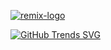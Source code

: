 [![remix-logo](https://i0.wp.com/css-tricks.com/wp-content/uploads/2021/11/remix-logo-1.png?fit=1200%2C600&ssl=1imgurl=https://pbs.twimg.com/media/Fv3NlThaUAI_-VU?format%3Djpg%26name%3D4096x4096&tbnid=npnpGUqG9zvLPM&vet=1&imgrefurl=https://twitter.com/remix_run/status/1656751529578098705&docid=3NtClBFRmyEVPM&w=2731&h=4096&hl=en-GB&source=sh/x/im/m1/3q=Remix+logo&tbm=isch&ved=2ahUKEwi464-Qwo-DAxVVpicCHVvgD7wQ2-cCegQIABAD&oq=Remix+logo&gs_lcp=ChJtb2JpbGUtZ3dzLXdpei1pbWcQAzIFCAAQgAQyBQgAEIAEMgUIABCABDIFCAAQgAQyBQgAEIAEOgoIABCABBCKBRBDOgcIABCABBANOgQIABADOg0IABCABBCKBRBDELEDOggIABCABBCxA1CfCliVMWCeNmgAcAB4AIABkQGIAZ8JkgEDOC40mAEAoAEBsAEAwAEB&sclient=mobile-gws-wiz-img&ei=-kN7ZbiGGtXMnsEP28C_4As&bih=668&biw=390&client=safari&hl=en-gb#imgrc=Mqo5LLUDW6XkIM)](https://i0.wp.com/css-tricks.com/wp-content/uploads/2021/11/remix-logo-1.png?fit=1200%2C600&ssl=1imgurl=https://pbs.twimg.com/media/Fv3NlThaUAI_-VU?format%3Djpg%26name%3D4096x4096&tbnid=npnpGUqG9zvLPM&vet=1&imgrefurl=https://twitter.com/remix_run/status/1656751529578098705&docid=3NtClBFRmyEVPM&w=2731&h=4096&hl=en-GB&source=sh/x/im/m1/3q=Remix+logo&tbm=isch&ved=2ahUKEwi464-Qwo-DAxVVpicCHVvgD7wQ2-cCegQIABAD&oq=Remix+logo&gs_lcp=ChJtb2JpbGUtZ3dzLXdpei1pbWcQAzIFCAAQgAQyBQgAEIAEMgUIABCABDIFCAAQgAQyBQgAEIAEOgoIABCABBCKBRBDOgcIABCABBANOgQIABADOg0IABCABBCKBRBDELEDOggIABCABBCxA1CfCliVMWCeNmgAcAB4AIABkQGIAZ8JkgEDOC40mAEAoAEBsAEAwAEB&sclient=mobile-gws-wiz-img&ei=-kN7ZbiGGtXMnsEP28C_4As&bih=668&biw=390&client=safari&hl=en-gb#imgrc=Mqo5LLUDW6XkIM)

[![GitHub Trends SVG](https://api.githubtrends.io/user/svg/skoob1905/langs)](https://githubtrends.io)




